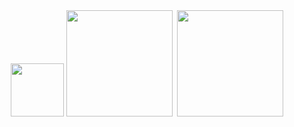 <div align="center">
  <img height=85px src="https://readme-typing-svg.herokuapp.com?center=true&vCenter=true&lines=Is+your+plan+txt+or+exe%3F">
  <img height=170px src="https://github-readme-stats.vercel.app/api?username=Tuffy163">&nbsp;
  <img height=170px src="https://github-readme-stats.vercel.app/api/top-langs/?username=Tuffy163&layout=compact&langs_count=8">
</div>
